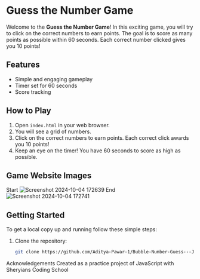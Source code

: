 # Guess the Number Game

Welcome to the **Guess the Number Game**! In this exciting game, you will try to click on the correct numbers to earn points. The goal is to score as many points as possible within 60 seconds. Each correct number clicked gives you 10 points!

## Features

- Simple and engaging gameplay
- Timer set for 60 seconds
- Score tracking

## How to Play

1. Open `index.html` in your web browser.
2. You will see a grid of numbers.
3. Click on the correct numbers to earn points. Each correct click awards you 10 points!
4. Keep an eye on the timer! You have 60 seconds to score as high as possible.

## Game Website Images
Start
![Screenshot 2024-10-04 172639](https://github.com/user-attachments/assets/c2f82558-735d-4c73-8872-b89dfc858ea6)
End
![Screenshot 2024-10-04 172741](https://github.com/user-attachments/assets/40ca93a4-14da-4c00-8529-ce7a4e6291d8)


## Getting Started

To get a local copy up and running follow these simple steps:

1. Clone the repository:
   ```bash
   git clone https://github.com/Aditya-Pawar-1/Bubble-Number-Guess---JS-Game.git

Acknowledgements
Created as a practice project of JavaScript with Sheryians Coding School
